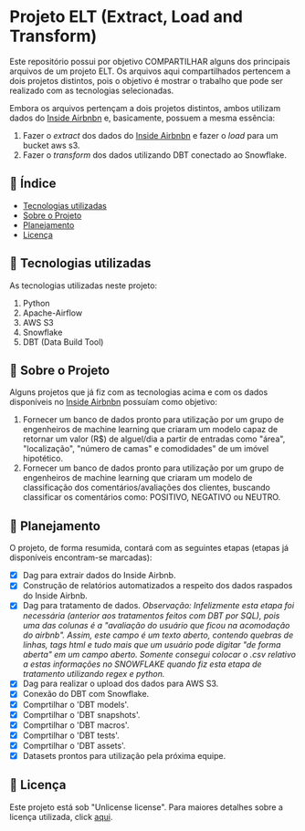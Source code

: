 # Projeto ELT (Extract, Load and Transform)

Este repositório possui por objetivo COMPARTILHAR alguns dos principais arquivos de um projeto ELT. Os arquivos aqui compartilhados pertencem a dois projetos distintos, pois o objetivo é mostrar o trabalho que pode ser realizado com as tecnologias selecionadas.

Embora os arquivos pertençam a dois projetos distintos, ambos utilizam dados do [Inside Airbnbn](http://insideairbnb.com/get-the-data/) e, basicamente, possuem a mesma essência:

1. Fazer o *extract* dos dados do [Inside Airbnbn](http://insideairbnb.com/get-the-data/) e fazer o *load* para um bucket aws s3.
2. Fazer o *transform* dos dados utilizando DBT conectado ao Snowflake.

## :open_book: Índice

* [Tecnologias utilizadas](#hammer-tecnologias-utilizadas)
* [Sobre o Projeto](#speech_balloon-sobre-o-projeto)
* [Planejamento](#memo-planejamento)
* [Licença](#ramen-licença)

## :hammer: Tecnologias utilizadas
As tecnologias utilizadas neste projeto:
1. Python
2. Apache-Airflow
3. AWS S3
4. Snowflake
5. DBT (Data Build Tool)

## :speech_balloon: Sobre o Projeto
Alguns projetos que já fiz com as tecnologias acima e com os dados disponíveis no [Inside Airbnbn](http://insideairbnb.com/get-the-data/) possuíam como objetivo:

1. Fornecer um banco de dados pronto para utilização por um grupo de engenheiros de machine learning que criaram um modelo capaz de retornar um valor (R$) de alguel/dia a partir de entradas como "área", "localização", "número de camas" e comodidades" de um imóvel hipotético.
2. Fornecer um banco de dados pronto para utilização por um grupo de engenheiros de machine learning que criaram um modelo de classificação dos comentários/avaliações dos clientes, buscando classificar os comentários como: POSITIVO, NEGATIVO ou NEUTRO.

## :memo: Planejamento
O projeto, de forma resumida, contará com as seguintes etapas (etapas já disponíveis encontram-se marcadas):

- [X] Dag para extrair dados do Inside Airbnb.
- [X] Construção de relatórios automatizados a respeito dos dados raspados do Inside Airbnb.
- [X] Dag para tratamento de dados. *Observação: Infelizmente esta etapa foi necessária (anterior aos tratamentos feitos com DBT por SQL), pois uma das colunas é a "avaliação do usuário que ficou na acomodação do airbnb". Assim, este campo é um texto aberto, contendo quebras de linhas, tags html e tudo mais que um usuário pode digitar "de forma aberta" em um campo aberto. Somente consegui colocar o .csv relativo a estas informações no SNOWFLAKE quando fiz esta etapa de tratamento utilizando regex e python.*
- [X] Dag para realizar o upload dos dados para AWS S3.
- [X] Conexão do DBT com Snowflake.
- [X] Comprtilhar o 'DBT models'.
- [X] Comprtilhar o 'DBT snapshots'.
- [X] Comprtilhar o 'DBT macros'.
- [X] Comprtilhar o 'DBT tests'.
- [X] Comprtilhar o 'DBT assets'.
- [X] Datasets prontos para utilização pela próxima equipe.

## :ramen: Licença

Este projeto está sob "Unlicense license". Para maiores detalhes sobre a licença utilizada, click [aqui](https://github.com/devmadruga/elt_projeto/blob/main/LICENSE). 
